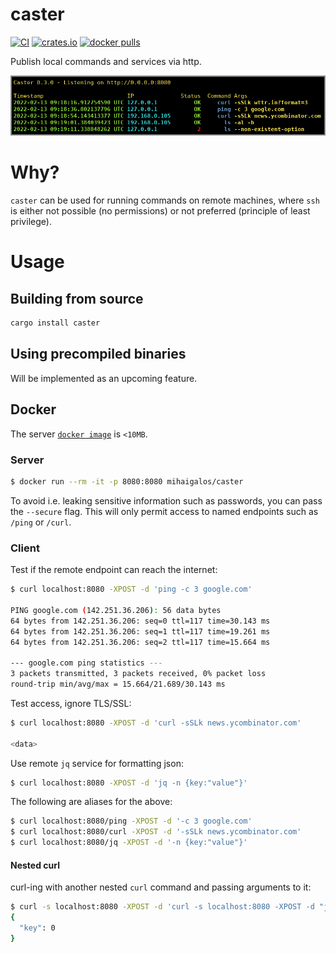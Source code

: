 # caster

[![CI](https://github.com/mihaigalos/caster/actions/workflows/ci.yaml/badge.svg)](https://github.com/mihaigalos/caster/actions/workflows/ci.yaml)
[![crates.io](https://img.shields.io/crates/d/caster.svg)](https://crates.io/crates/caster)
[![docker pulls](https://img.shields.io/docker/pulls/mihaigalos/caster)](https://hub.docker.com/r/mihaigalos/caster)

Publish local commands and services via http.

![caster](screenshots/caster.png)

# Why?

`caster` can be used for running commands on remote machines, where `ssh` is either not possible (no permissions) or not preferred (principle of least privilege).

# Usage

## Building from source

```bash
cargo install caster
```

## Using precompiled binaries

Will be implemented as an upcoming feature.

## Docker
The server [`docker image`](https://contains.dev/mihaigalos/caster) is `<10MB`.

### Server
```bash
$ docker run --rm -it -p 8080:8080 mihaigalos/caster
```
To avoid i.e. leaking sensitive information such as passwords, you can pass the `--secure` flag. This will only permit access to named endpoints such as `/ping` or `/curl`.

### Client

Test if the remote endpoint can reach the internet:
```bash
$ curl localhost:8080 -XPOST -d 'ping -c 3 google.com'

PING google.com (142.251.36.206): 56 data bytes
64 bytes from 142.251.36.206: seq=0 ttl=117 time=30.143 ms
64 bytes from 142.251.36.206: seq=1 ttl=117 time=19.261 ms
64 bytes from 142.251.36.206: seq=2 ttl=117 time=15.664 ms

--- google.com ping statistics ---
3 packets transmitted, 3 packets received, 0% packet loss
round-trip min/avg/max = 15.664/21.689/30.143 ms
```

Test access, ignore TLS/SSL:
```bash
$ curl localhost:8080 -XPOST -d 'curl -sSLk news.ycombinator.com'

<data>
```

Use remote `jq` service for formatting json:
```bash
$ curl localhost:8080 -XPOST -d 'jq -n {key:"value"}'
```

The following are aliases for the above:
```bash
$ curl localhost:8080/ping -XPOST -d '-c 3 google.com'
$ curl localhost:8080/curl -XPOST -d '-sSLk news.ycombinator.com'
$ curl localhost:8080/jq -XPOST -d '-n {key:"value"}'
```

#### Nested curl

curl-ing with another nested `curl` command and passing arguments to it:

```bash
$ curl -s localhost:8080 -XPOST -d 'curl -s localhost:8080 -XPOST -d "jq -n {\"key\":0}"'
{
  "key": 0
}
```
